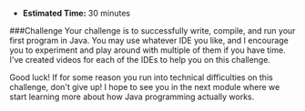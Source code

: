 * **Estimated Time:** 30 minutes 

###Challenge
Your challenge is to successfully write, compile, and run your first program in Java. You may use whatever IDE you like, and I encourage you to experiment and play around with multiple of them if you have time. I've created videos for each of the IDEs to help you on this challenge.

Good luck! If for some reason you run into technical difficulties on this challenge, don't give up! I hope to see you in the next module where we start learning more about how Java programming actually works.